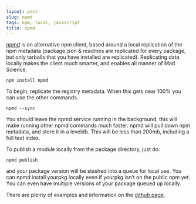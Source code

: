 ```yaml
---
layout: post
slug: npmd
tags: npm, local, javascript
title: npmd
---
```

[npmd](https://github.com/dominictarr/npmd) is an alternative npm
client, based around a local replication of the npm metadata
(package.json & readmes are replicated for every package, but only
tarballs that you have installed are replicated). Replicating data
locally makes the client much smarter, and enables all manner of Mad
Science.

    npm install npmd

To begin, replicate the registry metadata. When this gets near 100% you
can use the other commands.

    npmd --sync

You should leave the npmd service running in the background, this will
make running other npmd commands much faster. npmd will pull down npm
metadata, and store it in a leveldb. This will be less than 200mb,
including a full text index.

To publish a module locally from the package directory, just do:

    npmd publish

and your package version will be stashed into a queue for local use. You
can npmd install yourpkg locally even if yourpkg isn’t on the public npm
yet. You can even have multiple versions of your package queued up
locally.

There are plenty of examples and information on the [github
page](https://github.com/dominictarr/npmd).

